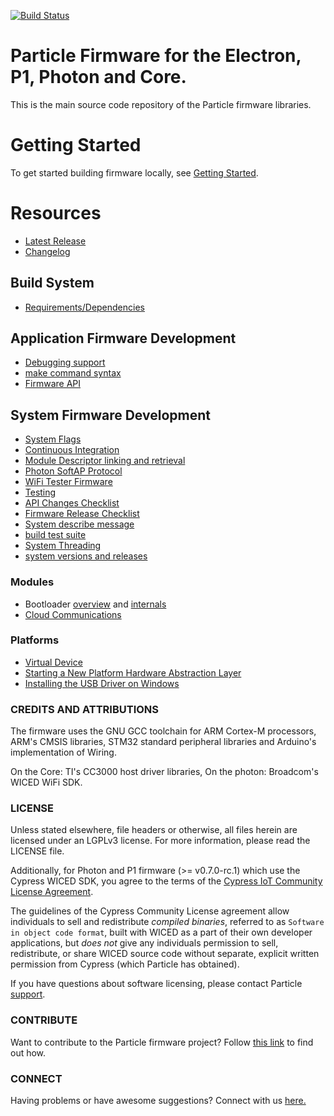 [![Build Status](https://travis-ci.org/spark/firmware.svg?branch=develop)](https://travis-ci.org/spark/firmware)

# Particle Firmware for the Electron, P1, Photon and Core.

This is the main source code repository of the Particle firmware libraries.

# Getting Started

To get started building firmware locally, see [Getting Started](docs/gettingstarted.md).


# Resources

- [Latest Release](http://github.com/spark/firmware/releases/)
- [Changelog](CHANGELOG.md)


## Build System

- [Requirements/Dependencies](docs/dependencies.md)

## Application Firmware Development

- [Debugging support](docs/debugging.md)
- [make command syntax](docs/build.md)
- [Firmware API](http://docs.particle.io/photon/firmware/)

## System Firmware Development

- [System Flags](system/system-flags.md)
- [Continuous Integration](ci/README.md)
- [Module Descriptor linking and retrieval](dynalib/src/readme.md)
- [Photon SoftAP Protocol](hal/src/photon/soft-ap.md)
- [WiFi Tester Firmware](user/applications/wifitester/readme.md)
- [Testing](user/tests/readme.md)
- [API Changes Checklist](http://github.com/spark/firmware/wiki/Firmware-API-Changes-Checklist)
- [Firmware Release Checklist](http://github.com/spark/firmware/wiki/Firmware-Release-Checklist)
- [System describe message](https://github.com/spark/firmware/wiki/Module-descriptor-format)
- [build test suite](build/test/readme.md)
- [System Threading](system/system-threading.md)
- [system versions and releases](system/system-versions.md)

### Modules

- Bootloader [overview](bootloader/README.md) and [internals](bootloader/documentation.md)
- [Cloud Communications](communication/README.md)

### Platforms

- [Virtual Device](hal/src/gcc/readme.md)
- [Starting a New Platform Hardware Abstraction Layer](hal/src/newhal/readme.md)
- [Installing the USB Driver on Windows](misc/driver/windows/readme.md)




### CREDITS AND ATTRIBUTIONS

The firmware uses the GNU GCC toolchain for ARM Cortex-M processors, ARM's CMSIS libraries, STM32 standard peripheral libraries and Arduino's implementation of Wiring.

On the Core: TI's CC3000 host driver libraries,
On the photon: Broadcom's WICED WiFi SDK.

### LICENSE

Unless stated elsewhere, file headers or otherwise, all files herein are licensed under an LGPLv3 license. For more information, please read the LICENSE file.

Additionally, for Photon and P1 firmware (>= v0.7.0-rc.1) which use the Cypress WICED SDK, you agree to the terms of the [Cypress IoT Community License Agreement](https://community.cypress.com/terms-and-conditions!input.jspa?displayOnly=true).

The guidelines of the Cypress Community License agreement allow individuals to sell and redistribute _compiled binaries_, referred to as `Software in object code format`, built with WICED as a part of their own developer applications, but _does not_ give any individuals permission to sell, redistribute, or share WICED source code without separate, explicit written permission from Cypress (which Particle has obtained).

If you have questions about software licensing, please contact Particle [support](https://support.particle.io/).

### CONTRIBUTE

Want to contribute to the Particle firmware project? Follow [this link](http://spark.github.io/#contributions) to find out how.

### CONNECT

Having problems or have awesome suggestions? Connect with us [here.](https://community.particle.io/)
